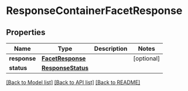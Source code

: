 # ResponseContainerFacetResponse

## Properties
Name | Type | Description | Notes
------------ | ------------- | ------------- | -------------
**response** | [**FacetResponse**](FacetResponse.md) |  | [optional] 
**status** | [**ResponseStatus**](ResponseStatus.md) |  | 

[[Back to Model list]](../README.md#documentation-for-models) [[Back to API list]](../README.md#documentation-for-api-endpoints) [[Back to README]](../README.md)


